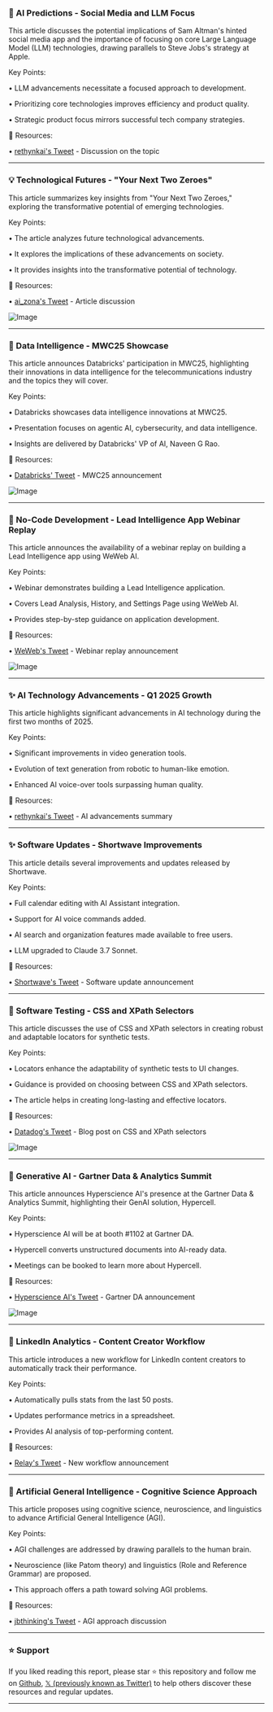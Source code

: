 ### 🤖 AI Predictions - Social Media and LLM Focus

This article discusses the potential implications of Sam Altman's hinted social media app and the importance of focusing on core Large Language Model (LLM) technologies, drawing parallels to Steve Jobs's strategy at Apple.


Key Points:

•  LLM advancements necessitate a focused approach to development.

•  Prioritizing core technologies improves efficiency and product quality.

•  Strategic product focus mirrors successful tech company strategies.


🔗 Resources:

• [rethynkai's Tweet](https://x.com/rethynkai/status/1895867235605881094) - Discussion on the topic


---

### 💡 Technological Futures - "Your Next Two Zeroes"

This article summarizes key insights from "Your Next Two Zeroes," exploring the transformative potential of emerging technologies.


Key Points:

•  The article analyzes future technological advancements.

•  It explores the implications of these advancements on society.

•  It provides insights into the transformative potential of technology.


🔗 Resources:

• [ai_zona's Tweet](https://x.com/ai_zona/status/1895866919225364534) - Article discussion

![Image](https://pbs.twimg.com/media/Gk946cIWsAASZmV?format=jpg&name=small)


---

### 🚀 Data Intelligence - MWC25 Showcase

This article announces Databricks' participation in MWC25, highlighting their innovations in data intelligence for the telecommunications industry and the topics they will cover.


Key Points:

•  Databricks showcases data intelligence innovations at MWC25.

•  Presentation focuses on agentic AI, cybersecurity, and data intelligence.

•  Insights are delivered by Databricks' VP of AI, Naveen G Rao.


🔗 Resources:

• [Databricks' Tweet](https://x.com/databricks/status/1895860099500986699) -  MWC25 announcement

![Image](https://pbs.twimg.com/media/Gk9yslOWUAAqkd0?format=png&name=small)


---

### 🚀 No-Code Development - Lead Intelligence App Webinar Replay

This article announces the availability of a webinar replay on building a Lead Intelligence app using WeWeb AI.


Key Points:

•  Webinar demonstrates building a Lead Intelligence application.

•  Covers Lead Analysis, History, and Settings Page using WeWeb AI.

•  Provides step-by-step guidance on application development.


🔗 Resources:

• [WeWeb's Tweet](https://x.com/weweb_io/status/1895851534946353369) - Webinar replay announcement

![Image](https://pbs.twimg.com/media/Gk9q69VbQAUXG2O?format=jpg&name=small)


---

### ✨ AI Technology Advancements - Q1 2025 Growth

This article highlights significant advancements in AI technology during the first two months of 2025.


Key Points:

•  Significant improvements in video generation tools.

•  Evolution of text generation from robotic to human-like emotion.

•  Enhanced AI voice-over tools surpassing human quality.


🔗 Resources:

• [rethynkai's Tweet](https://x.com/rethynkai/status/1895842689871966216) -  AI advancements summary

---

### ✨ Software Updates - Shortwave Improvements

This article details several improvements and updates released by Shortwave.


Key Points:

•  Full calendar editing with AI Assistant integration.

•  Support for AI voice commands added.

•  AI search and organization features made available to free users.

•  LLM upgraded to Claude 3.7 Sonnet.


🔗 Resources:

• [Shortwave's Tweet](https://x.com/Shortwave/status/1895572410914808190) -  Software update announcement


---

### 🤖 Software Testing - CSS and XPath Selectors

This article discusses the use of CSS and XPath selectors in creating robust and adaptable locators for synthetic tests.


Key Points:

•  Locators enhance the adaptability of synthetic tests to UI changes.

•  Guidance is provided on choosing between CSS and XPath selectors.

•  The article helps in creating long-lasting and effective locators.


🔗 Resources:

• [Datadog's Tweet](https://x.com/datadoghq/status/1895564931656765708) - Blog post on CSS and XPath selectors

![Image](https://pbs.twimg.com/media/Gk5mQioWkAAr-l7?format=jpg&name=small)


---

### 🚀 Generative AI - Gartner Data & Analytics Summit

This article announces Hyperscience AI's presence at the Gartner Data & Analytics Summit, highlighting their GenAI solution, Hypercell.


Key Points:

•  Hyperscience AI will be at booth #1102 at Gartner DA.

•  Hypercell converts unstructured documents into AI-ready data.

•  Meetings can be booked to learn more about Hypercell.


🔗 Resources:

• [Hyperscience AI's Tweet](https://x.com/HyperscienceAI/status/1895517098224271594) - Gartner DA announcement

![Image](https://pbs.twimg.com/media/Gk46vTzWAAA3aiP?format=jpg&name=small)


---

### 🚀 LinkedIn Analytics - Content Creator Workflow

This article introduces a new workflow for LinkedIn content creators to automatically track their performance.


Key Points:

•  Automatically pulls stats from the last 50 posts.

•  Updates performance metrics in a spreadsheet.

•  Provides AI analysis of top-performing content.


🔗 Resources:

• [Relay's Tweet](https://x.com/relay/status/1895516664130863470) - New workflow announcement


---

### 🤖 Artificial General Intelligence - Cognitive Science Approach

This article proposes using cognitive science, neuroscience, and linguistics to advance Artificial General Intelligence (AGI).


Key Points:

•  AGI challenges are addressed by drawing parallels to the human brain.

•  Neuroscience (like Patom theory) and linguistics (Role and Reference Grammar) are proposed.

•  This approach offers a path toward solving AGI problems.


🔗 Resources:

• [jbthinking's Tweet](https://x.com/jbthinking/status/1895503718872949182) - AGI approach discussion


---

### ⭐️ Support

If you liked reading this report, please star ⭐️ this repository and follow me on [Github](https://github.com/Drix10), [𝕏 (previously known as Twitter)](https://x.com/DRIX_10_) to help others discover these resources and regular updates.

---